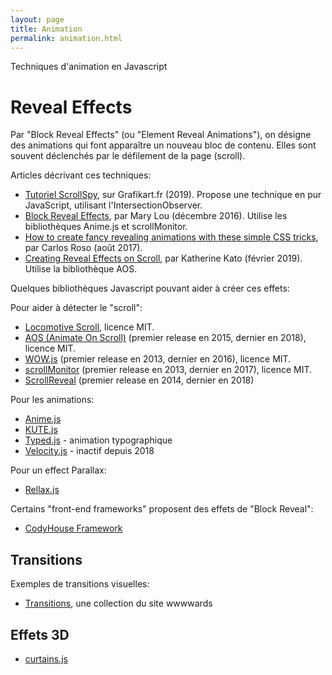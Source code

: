 ```yaml
---
layout: page
title: Animation
permalink: animation.html
---
```


Techniques d'animation en Javascript

# Reveal Effects

Par "Block Reveal Effects" (ou "Element Reveal Animations"), on désigne des animations qui font apparaître un nouveau bloc de contenu. Elles sont souvent déclenchés par le défilement de la page (scroll).

Articles décrivant ces techniques:

* [Tutoriel ScrollSpy](https://grafikart.fr/tutoriels/scrollspy-js-page-491), sur Grafikart.fr (2019). Propose une technique en pur JavaScript, utilisant l'IntersectionObserver.
* [Block Reveal Effects](https://tympanus.net/codrops/2016/12/21/block-reveal-effects/), par Mary Lou (décembre 2016). Utilise les bibliothèques Anime.js et scrollMonitor.
* [How to create fancy revealing animations with these simple CSS tricks](https://hackernoon.com/how-to-create-fancy-revealing-animations-with-these-simple-css-tricks-5b34614ae69a), par Carlos Roso (août 2017).
* [Creating Reveal Effects on Scroll](https://dev.to/kathykato/creating-reveal-effects-on-scroll-31o6), par Katherine Kato (février 2019). Utilise la bibliothèque AOS.

Quelques bibliothèques Javascript pouvant aider à créer ces effets:

Pour aider à détecter le "scroll":

* [Locomotive Scroll](https://locomotivemtl.github.io/locomotive-scroll/), licence MIT.
* [AOS (Animate On Scroll)](https://github.com/michalsnik/aos) (premier release en 2015, dernier en 2018), licence MIT.
* [WOW.js](https://wowjs.uk/) (premier release en 2013, dernier en 2016), licence MIT.
* [scrollMonitor](https://github.com/stutrek/scrollMonitor) (premier release en 2013, dernier en 2017), licence MIT.
* [ScrollReveal](https://github.com/scrollreveal/scrollreveal) (premier release en 2014, dernier en 2018)

Pour les animations:
* [Anime.js](https://animejs.com/)
* [KUTE.js](https://github.com/thednp/kute.js/)
* [Typed.js](https://github.com/mattboldt/typed.js) - animation typographique
* [Velocity.js](http://velocityjs.org/) - inactif depuis 2018

Pour un effect Parallax:
* [Rellax.js](https://dixonandmoe.com/rellax/)

Certains "front-end frameworks" proposent des effets de "Block Reveal":
* [CodyHouse Framework](https://codyhouse.co/ds/components/info/reveal-effects)

## Transitions

Exemples de transitions visuelles:

* [Transitions](https://www.awwwards.com/awwwards/collections/transitions/), une collection du site wwwwards

## Effets 3D

* [curtains.js](https://www.curtainsjs.com/)